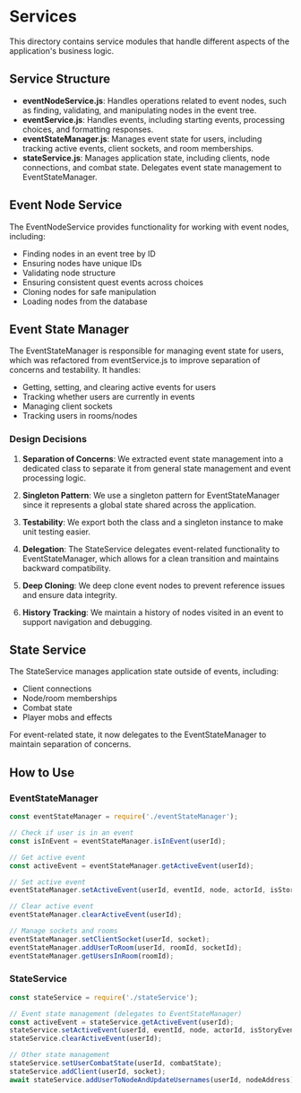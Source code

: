 # Services

This directory contains service modules that handle different aspects of the application's business logic.

## Service Structure

- **eventNodeService.js**: Handles operations related to event nodes, such as finding, validating, and manipulating nodes in the event tree.
- **eventService.js**: Handles events, including starting events, processing choices, and formatting responses.
- **eventStateManager.js**: Manages event state for users, including tracking active events, client sockets, and room memberships.
- **stateService.js**: Manages application state, including clients, node connections, and combat state. Delegates event state management to EventStateManager.

## Event Node Service

The EventNodeService provides functionality for working with event nodes, including:

- Finding nodes in an event tree by ID
- Ensuring nodes have unique IDs
- Validating node structure
- Ensuring consistent quest events across choices
- Cloning nodes for safe manipulation
- Loading nodes from the database

## Event State Manager

The EventStateManager is responsible for managing event state for users, which was refactored from eventService.js to improve separation of concerns and testability. It handles:

- Getting, setting, and clearing active events for users
- Tracking whether users are currently in events
- Managing client sockets
- Tracking users in rooms/nodes

### Design Decisions

1. **Separation of Concerns**: We extracted event state management into a dedicated class to separate it from general state management and event processing logic.

2. **Singleton Pattern**: We use a singleton pattern for EventStateManager since it represents a global state shared across the application.

3. **Testability**: We export both the class and a singleton instance to make unit testing easier.

4. **Delegation**: The StateService delegates event-related functionality to EventStateManager, which allows for a clean transition and maintains backward compatibility.

5. **Deep Cloning**: We deep clone event nodes to prevent reference issues and ensure data integrity.

6. **History Tracking**: We maintain a history of nodes visited in an event to support navigation and debugging.

## State Service

The StateService manages application state outside of events, including:

- Client connections
- Node/room memberships
- Combat state
- Player mobs and effects

For event-related state, it now delegates to the EventStateManager to maintain separation of concerns.

## How to Use

### EventStateManager

```javascript
const eventStateManager = require('./eventStateManager');

// Check if user is in an event
const isInEvent = eventStateManager.isInEvent(userId);

// Get active event
const activeEvent = eventStateManager.getActiveEvent(userId);

// Set active event
eventStateManager.setActiveEvent(userId, eventId, node, actorId, isStoryEvent);

// Clear active event
eventStateManager.clearActiveEvent(userId);

// Manage sockets and rooms
eventStateManager.setClientSocket(userId, socket);
eventStateManager.addUserToRoom(userId, roomId, socketId);
eventStateManager.getUsersInRoom(roomId);
```

### StateService

```javascript
const stateService = require('./stateService');

// Event state management (delegates to EventStateManager)
const activeEvent = stateService.getActiveEvent(userId);
stateService.setActiveEvent(userId, eventId, node, actorId, isStoryEvent);
stateService.clearActiveEvent(userId);

// Other state management
stateService.setUserCombatState(userId, combatState);
stateService.addClient(userId, socket);
await stateService.addUserToNodeAndUpdateUsernames(userId, nodeAddress);
``` 